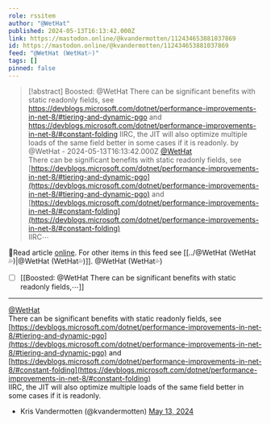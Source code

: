 ```yaml
---
role: rssitem
author: "@WetHat"
published: 2024-05-13T16:13:42.000Z
link: https://mastodon.online/@kvandermotten/112434653881037869
id: https://mastodon.online/@kvandermotten/112434653881037869
feed: "@WetHat (WetHat💦)"
tags: []
pinned: false
---
```

> [!abstract] Boosted: @WetHat There can be significant benefits with static readonly fields, see https://devblogs.microsoft.com/dotnet/performance-improvements-in-net-8/#tiering-and-dynamic-pgo and https://devblogs.microsoft.com/dotnet/performance-improvements-in-net-8/#constant-folding IIRC, the JIT will also optimize multiple loads of the same field better in some cases if it is readonly. by @WetHat - 2024-05-13T16:13:42.000Z
> [@WetHat](https://fosstodon.org/@WetHat)  
> There can be significant benefits with static readonly fields, see [https://devblogs.microsoft.com/dotnet/performance-improvements-in-net-8/#tiering-and-dynamic-pgo](https://devblogs.microsoft.com/dotnet/performance-improvements-in-net-8/#tiering-and-dynamic-pgo) and [https://devblogs.microsoft.com/dotnet/performance-improvements-in-net-8/#constant-folding](https://devblogs.microsoft.com/dotnet/performance-improvements-in-net-8/#constant-folding)  
> IIRC⋯

🔗Read article [online](https://mastodon.online/@kvandermotten/112434653881037869). For other items in this feed see [[../@WetHat (WetHat💦)|@WetHat (WetHat💦)]].
@WetHat (WetHat💦)
- [ ] [[Boosted꞉ @WetHat There can be significant benefits with static readonly fields,⋯]]
- - -
[@WetHat](https://fosstodon.org/@WetHat)  
There can be significant benefits with static readonly fields, see [https://devblogs.microsoft.com/dotnet/performance-improvements-in-net-8/#tiering-and-dynamic-pgo](https://devblogs.microsoft.com/dotnet/performance-improvements-in-net-8/#tiering-and-dynamic-pgo) and [https://devblogs.microsoft.com/dotnet/performance-improvements-in-net-8/#constant-folding](https://devblogs.microsoft.com/dotnet/performance-improvements-in-net-8/#constant-folding)  
IIRC, the JIT will also optimize multiple loads of the same field better in some cases if it is readonly.

- Kris Vandermotten (@kvandermotten) [May 13, 2024](https://mastodon.online/@kvandermotten/112434653881037869)